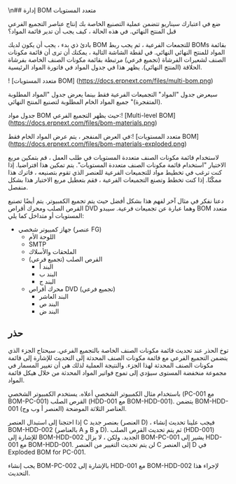 \n## إدارة BOM متعدد المستويات

ضع في اعتبارك سيناريو تتضمن عملية التصنيع الخاصة بك إنتاج عناصر التجميع الفرعي قبل المنتج النهائي. في هذه الحالة ، كيف يجب أن تدير قائمة المواد؟

بادئ ذي بدء ، يجب أن يكون لديك BOM للتجمعات الفرعية ، ثم يجب ربط BOMs بقائمة المواد للمنتج النهائي النهائي. في لقطة الشاشة التالية ، يمكنك أن ترى أن قائمة مكونات الصنف لشعيرات الفرشاة (تجميع فرعي) مرتبطة بقائمة مكونات الصنف الخاصة بفرشاة الحلاقة (المنتج النهائي). يظهر هذا في جدول المواد في فاتورة المواد الرئيسية.

! [متعدد المستويات BOM] (https://docs.erpnext.com/files/multi-bom.png)

سيعرض جدول "المواد" التجميعات الفرعية فقط بينما يعرض جدول "المواد المطلوبة (المتفجرة)" جميع المواد الخام المطلوبة لتصنيع المنتج النهائي.

جدول مواد BOM حيث يظهر التجميع الفرعي:! [Multi-level BOM] (https://docs.erpnext.com/files/bom-materials.png)

في العرض المنفجر ، يتم عرض المواد الخام فقط:! [متعدد المستويات BOM] (https://docs.erpnext.com/files/bom-materials-exploded.png)

لاستخدام قائمة مكونات الصنف متعددة المستويات في طلب العمل ، قم بتمكين مربع الاختيار "استخدام قائمة مكونات الصنف متعددة المستويات". يتم تمكين هذا افتراضيا. إذا كنت ترغب في تخطيط مواد للتجميعات الفرعية للعنصر الذي تقوم بتصنيعه ، فاترك هذا ممكّنًا. إذا كنت تخطط وتصنع التجميعات الفرعية ، فقم بتعطيل مربع الاختيار هذا بشكل منفصل.

دعنا نفكر في مثال آخر لفهم هذا بشكل أفضل حيث يتم تجميع الكمبيوتر. يتم أيضًا تصنيع القرص الصلب ومحرك أقراص DVD وهما عبارة عن تجميعات فرعية. سيبدو BOM متعدد المستويات أو متداخل كما يلي:

* جهاز كمبيوتر شخصي (عنصر FG)
    * اللوحة الأم
    * SMTP
    * الملحقات والأسلاك
    * القرص الصلب (تجميع فرعي)
        * البند أ
        * البند ب
        * البند ج
    * محرك أقراص DVD (تجميع فرعي)
        * البند العاشر
        * البند ص
        * البند ض

## حذر

توخ الحذر عند تحديث قائمة مكونات الصنف الخاصة بالتجميع الفرعي. سيحتاج الجزء الذي يتضمن التجميع الفرعي مع قائمة مكونات الصنف المحدثة إلى التحديث للإشارة إلى قائمة مكونات الصنف المحدثة لهذا الجزء. والنتيجة العملية لذلك هي أن تغيير المسمار في مجموعة منخفضة المستوى سيؤدي إلى تموج فواتير المواد المحدثة من خلال هيكل قائمة المواد.

باستخدام مثال الكمبيوتر الشخصي أعلاه. يستخدم الكمبيوتر الشخصي (PC-001 مع BOM-PC-001) القرص الصلب (HDD-001 مع BOM-HDD-001). يتضمن BOM-HDD-001 العناصر الثلاثة الموضحة (العنصر أ وب وج).

إذا احتجنا إلى استبدال العنصر C بعنصر جديد (العنصر D) ، فيجب علينا تحديث إنشاء BOM-HDD-002 (بالعناصر A و B و D). ثم يتم تحديث القرص الصلب (HDD-001) للإشارة إلى BOM-HDD-002 الجديد. ولكن ، لا يزال BOM-PC-001 يشير إلى HDD-001 مع BOM-HDD-001. لن يتم تحديث التغيير من العنصر C إلى العنصر D في Exploded BOM for PC-001.

يجب إنشاء BOM-PC-002 بالإشارة إلى HDD-001 مع BOM-HDD-002 لإجراء هذا التحديث.